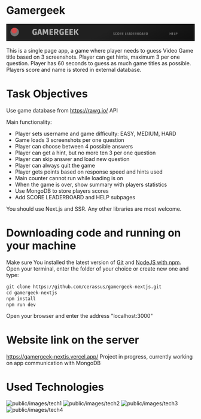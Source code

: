 # Gamergeek

![public/images/gamer](public/img/Gamer.png)

This is a single page app, a game where player needs to guess Video Game title based on 3 screenshots.
Player can get hints, maximum 3 per one question. Player has 60 seconds to guess as much game titles as possible.
Players score and name is stored in external database.

# Task Objectives

Use game database from https://rawg.io/ API

Main functionality:

- Player sets username and game difficulty: EASY, MEDIUM, HARD
- Game loads 3 screenshots per one question
- Player can choose between 4 possible answers
- Player can get a hint, but no more ten 3 per one question
- Player can skip answer and load new question
- Player can always quit the game
- Player gets points based on response speed and hints used
- Main counter cannot run while loading is on
- When the game is over, show summary with players statistics
- Use MongoDB to store players scores
- Add SCORE LEADERBOARD and HELP subpages

You should use Next.js and SSR. Any other libraries are most welcome.

# Downloading code and running on your machine

Make sure You installed the latest version of [Git](https://git-scm.com/downloads) and [NodeJS with npm](https://nodejs.org/en/download/).
Open your terminal, enter the folder of your choice or create new one and type:
```
git clone https://github.com/cerassus/gamergeek-nextjs.git
cd gamergeek-nextjs
npm install
npm run dev
```
Open your browser and enter the address "localhost:3000"

# Website link on the server

https://gamergeek-nextjs.vercel.app/  Project in progress, currently working on app communication with MongoDB

# Used Technologies

![public/images/tech1](https://cerassus.eu/img/tech/mini/next.png)
![public/images/tech2](https://cerassus.eu/img/tech/mini/redux.png)
![public/images/tech3](https://cerassus.eu/img/tech/mini/styled.png)
![public/images/tech4](https://cerassus.eu/img/tech/mini/mongo.png)
